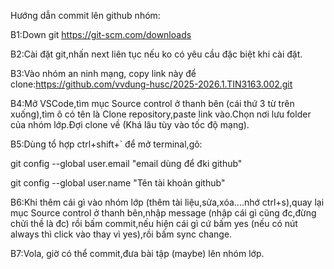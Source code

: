 Hướng dẫn commit lên github nhóm:

B1:Down git https://git-scm.com/downloads

B2:Cài đặt git,nhấn next liên tục nếu ko có yêu cầu đặc biệt khi cài đặt.

B3:Vào nhóm an ninh mạng, copy link này để clone:https://github.com/vvdung-husc/2025-2026.1.TIN3163.002.git

B4:Mở VSCode,tìm mục Source control ở thanh bên (cái thứ 3 từ trên xuống),tìm ô có tên là Clone repository,paste link vào.Chọn nơi lưu folder của nhóm lớp.Đợi clone về (Khá lâu tùy vào tốc độ mạng).

B5:Dùng tổ hợp ctrl+shift+` để mở terminal,gõ:


git config --global user.email "email dùng để đki github"

git config --global user.name "Tên tài khoản github"

B6:Khi thêm cái gì vào nhóm lớp (thêm tài liệu,sửa,xóa....nhớ ctrl+s),quay lại mục Source control ở thanh bên,nhập message (nhập cái gì cũng đc,đừng chửi thề là đc) rồi bấm commit,nếu hiện cái gì cứ bấm yes (nếu có nút always thì click vào thay vì yes),rồi bấm sync change.

B7:Vola, giờ có thể commit,đưa bài tập (maybe) lên nhóm lớp.